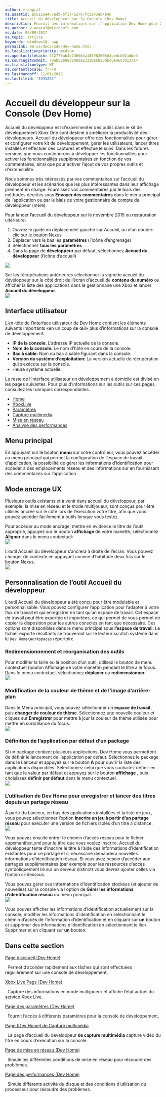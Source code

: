```yaml
---
author: v-angraf
ms.assetid: a56156e4-7adb-bf37-527b-fc3243e04b46
title: Accueil du développeur sur la Console (Dev Home)
description: Fournit des informations sur l’application Dev Home pour Xbox One.
ms.author: v-angraf@microsoft.com
ms.date: 08/09/2017
ms.topic: article
keywords: windows10, uwp
permalink: en-us/docs/xdk/dev-home.html
ms.localizationpriority: medium
ms.openlocfilehash: 232770ab4b746663a105982605d1cedcb92adbe3
ms.sourcegitcommit: 70ab58b88d248de2332096b20dbd6a4643d137a4
ms.translationtype: MT
ms.contentlocale: fr-FR
ms.lasthandoff: 11/01/2018
ms.locfileid: "5935282"
---
```

# <a name="developer-home-on-the-console-dev-home"></a>Accueil du développeur sur la Console (Dev Home)
   
  
Accueil du développeur est d’expérimenter des outils dans le kit de développement Xbox One sont destiné à améliorer la productivité des développeurs. Accueil du développeur offre des fonctionnalités pour gérer et configurer votre kit de développement, gérer les utilisateurs, lancer titres installés et effectuer des captures et effectue le suivi. Dans les futures versions que nous continuerons à développer les fonctionnalités pour activer les fonctionnalités supplémentaires en fonction de vos commentaires, ainsi que pour activer l’ajout de vos propres outils et d’extensibilité.   
   
  
Nous sommes très intéressés par vos commentaires sur l’accueil du développeur et les scénarios que les plus intéressantes dans leur affichage prennent en charge. Fournissez vos commentaires par le biais des méthodes décrites sous **Envoyer des commentaires** dans le menu principal de l’application ou par le biais de votre gestionnaire de compte de développeur (mère).   
   
  
Pour lancer l’accueil du développeur sur le novembre 2015 ou restauration ultérieure:  
 
   1. Ouvrez le guide en déplacement gauche sur Accueil, ou d’un double-clic sur le bouton Nexus  
   1. Déplacer vers le bas les **paramètres** (l’icône d’engrenage)   
   1. Sélectionnez **tous les paramètres**  
   1. Dans la page de **développeur** par défaut, sélectionnez **Accueil du développeur** (l’icône d’accueil)   

 ![](images/dev_home_icons.png)   
  
Sur les récupérations antérieures sélectionner la vignette accueil du développeur sur le côté droit de l’écran d’accueil de **contenu du numéro** ou afficher la liste des applications dans le gestionnaire une Xbox et lancer **Accueil du développeur**.   
 ![](images/dev_home_1.png) 
<a id="ID4EBC"></a>

   

## <a name="user-interface"></a>Interface utilisateur  
   
  
L’en-tête de l’interface utilisateur de Dev Home contient les éléments suivants importants «en un coup de œil» plus d’informations sur la console de développement:   
 
   *  **IP de la console:** L’adresse IP actuelle de la console.   
   *  **Nom de la console:** Le nom d’hôte en cours de la console.  
   *  **Bac à sable:** Nom du bac à sable figurant dans la console.  
   *  **Version du système d’exploitation:** La version actuelle de récupération qui s’exécute sur la console.
   *  Heure système actuelle.   

   
  
Le reste de l’interface utilisateur un développement à domicile est divisé en les pages suivantes. Pour plus d’informations sur les outils sur ces pages, consultez les rubriques correspondantes.   
 
   *  [Home](devhome-home.md)  
   *  [XboxLive](devhome-live.md)  
   *  [Paramètres](devhome-settings.md)  
   *  [Capture multimédia](devhome-capture.md)  
   *  [Mise en réseau](devhome-networking.md)  
   *  [Analyse des performances](devhome-performance.md)  

  
<a id="ID4EKE"></a>

   

## <a name="main-menu"></a>Menu principal  
   
  
En appuyant sur le bouton **menu** sur votre contrôleur, vous pouvez accéder au menu principal qui permet la configuration de l’espace de travail d’application, la possibilité de gérer les informations d’identification pour accéder à des emplacements réseau et des informations sur en fournissant des commentaires sur l’application.   
  
<a id="ID4EUE"></a>

   

## <a name="snap-mode-ux"></a>Mode ancrage UX  
   
  
Plusieurs outils existants et à venir dans accueil du développeur, par exemple, la mise en réseau et le mode multijoueur, sont conçus pour être utilisés ancrée sur le côté lors de l’exécution votre titre, afin que vous pouvez accéder facilement à outils lorsque vous testez.   
   
  
Pour accéder au mode ancrage, mettre en évidence le titre de l’outil approprié, appuyez sur le bouton **affichage** de votre manette, sélectionnez **Aligner** dans le menu contextuel:  
 ![](images/dev_home_4.png)   
  
L’outil Accueil du développeur s’ancrera à droite de l’écran. Vous pouvez changer de contexte en appuyant comme d’habitude deux fois sur le bouton Nexus.  
 ![](images/dev_home_5.png)  
<a id="ID4EKF"></a>

   

## <a name="customizing-dev-home"></a>Personnalisation de l’outil Accueil du développeur  
   
  
L’outil Accueil du développeur a été conçu pour être modulable et personnalisable. Vous pouvez configurer l’application pour l’adapter à votre flux de travail et qui enregistrer en tant qu’un espace de travail. Cet espace de travail peut être exportée et importées, ce qui permet de vous permet de copier la disposition pour les autres consoles en tant que nécessaire. Ces options sont disponibles dans le menu principal sous **l’espace de travail**. Le fichier exporté résultants se trouveront sur le lecteur scratch système dans le `Dev Home\Workspaces` répertoire.   
 
<a id="ID4EVF"></a>

   

### <a name="resizing-and-reordering-tools"></a>Redimensionnement et réorganisation des outils  
   
  
Pour modifier la taille ou la position d’un outil, utilisez le bouton de menu contextuel (bouton Affichage de votre manette) pendant le titre a le focus. Dans le menu contextuel, sélectionnez **déplacer** ou **redimensionner**.   
 ![](images/dev_home_6.png)  
<a id="ID4EEG"></a>

   

### <a name="changing-theme-color-and-background-image"></a>Modification de la couleur de thème et de l’image d’arrière-plan  
   
  
Dans le Menu principal, vous pouvez sélectionner un **espace de travail** , puis **changer de couleur de thème**. Sélectionnez une nouvelle couleur et cliquez sur **Enregistrer** pour mettre à jour la couleur de thème utilisée pour mettre en surbrillance du focus.   
 ![](images/dev_home_7.png)  
<a id="ID4EVG"></a>

   

### <a name="setting-the-default-application-for-a-package"></a>Définition de l’application par défaut d’un package  
   
  
Si un package contient plusieurs applications, Dev Home vous permettent de définir le lancement de l’application par défaut. Sélectionnez le package dans le Lanceur et appuyez sur le bouton **A** pour ouvrir la liste des applications disponibles. Sélectionnez celui que vous souhaitez définir en tant que la valeur par défaut et appuyez sur le bouton **affichage** , puis choisissez **définir par défaut** dans le menu contextuel.   
 ![](images/dev_home_setdefault.png)  
<a id="ID4EGH"></a>

   

### <a name="using-dev-home-to-register-and-launch-titles-from-a-network-share"></a>L’utilisation de Dev Home pour enregistrer et lancer des titres depuis un partage réseau  
   
  
À partir du Lanceur, en bas des applications installées et la liste de jeux, vous pouvez sélectionner l’option **inscrire un jeu à partir d’un partage réseau** pour exécuter une version de fichiers isolés d’un titre à distance.   
 ![](images/dev_home_8.png)   
  
Vous pouvez ensuite entrer le chemin d’accès réseau pour le fichier appxmanifest.xml pour le titre que vous voulez inscrire. Accueil du développeur tente d’inscrire le titre à l’aide des informations d’identification existantes pour ce partage et si nécessaire demandera nouvelles informations d’identification réseau. Si vous avez besoin d’accéder aux partages supplémentaires (par exemple pour les ressources d’accès symboliquement lié sur un serveur distinct) vous devrez ajouter celles via l’option ci-dessous.   
   
  
Vous pouvez gérer ces informations d’identification stockées (et ajouter de nouvelles) sur la console via l’option de **Gérer les informations d’identification réseau** du menu principal.   
 ![](images/dev_home_9.png)   
  
Vous pouvez afficher les informations d’identification actuellement sur la console, modifier les informations d’identification en sélectionnant le chemin d’accès de l’information d’identification et en cliquant sur **un** bouton et supprimer des informations d’identification en sélectionnant le lien Supprimer et en cliquant sur **un** bouton.   
   
<a id="ID4EGAAC"></a>

   

## <a name="in-this-section"></a>Dans cette section  
  
[Page d’accueil (Dev Home)](devhome-home.md)  


&nbsp;&nbsp;Permet d’accéder rapidement aux tâches qui sont effectuées régulièrement sur une console de développement. 
  
  
[Xbox Live Page (Dev Home)](devhome-live.md)  


&nbsp;&nbsp;Capture des informations en mode multijoueur et affiche l’état actuel du service Xbox Live. 
  
  
[Page des paramètres (Dev Home)](devhome-settings.md)  


&nbsp;&nbsp;Fournit l’accès à différents paramètres pour la console de développement. 
  
  
[Page (Dev Home) de Capture multimédia](devhome-capture.md)  


&nbsp;&nbsp;La page d’accueil du développeur **de capture multimédia** capture vidéo du titre en cours d’exécution sur la console. 
  
  
[Page de mise en réseau (Dev Home)](devhome-networking.md)  


&nbsp;&nbsp;Simule les différentes conditions de mise en réseau pour résoudre des problèmes. 
  
  
[Page des performances (Dev Home)](devhome-performance.md)  


&nbsp;&nbsp;Simule différents activité du disque et des conditions d’utilisation du processeur pour résoudre des problèmes. 
 